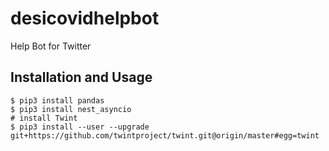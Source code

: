 # desicovidhelpbot
Help Bot for Twitter

**Installation and Usage**
---
```
$ pip3 install pandas
$ pip3 install nest_asyncio
# install Twint
$ pip3 install --user --upgrade git+https://github.com/twintproject/twint.git@origin/master#egg=twint

```